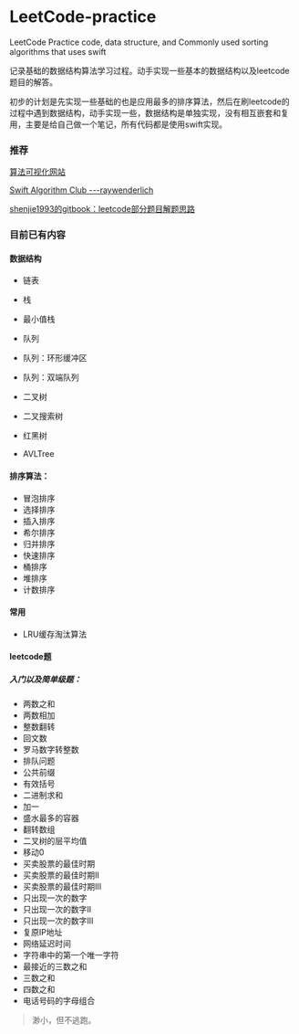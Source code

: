 # LeetCode-practice

LeetCode Practice code, data structure, and Commonly used sorting algorithms that uses swift


记录基础的数据结构算法学习过程。动手实现一些基本的数据结构以及leetcode题目的解答。

初步的计划是先实现一些基础的也是应用最多的排序算法，然后在刷leetcode的过程中遇到数据结构，动手实现一些，数据结构是单独实现，没有相互嵌套和复用，主要是给自己做一个笔记，所有代码都是使用swift实现。



### 推荐

[算法可视化网站](https://visualgo.net/en)

[Swift Algorithm Club ---raywenderlich](https://www.raywenderlich.com/library?domain_ids%5B%5D=1&q=Swift+Algorithm+Club&sort_order=relevance)

[shenjie1993的gitbook：leetcode部分题目解题思路](https://shenjie1993.gitbooks.io/leetcode-python/content/096%20Unique%20Binary%20Search%20Trees.html)



### 目前已有内容

#### 数据结构

- 链表

- 栈

- 最小值栈

- 队列

- 队列：环形缓冲区

- 队列：双端队列

- 二叉树

- 二叉搜索树

- 红黑树

- AVLTree

#### 排序算法：

- 冒泡排序
- 选择排序
- 插入排序
- 希尔排序
- 归并排序
- 快速排序
- 桶排序
- 堆排序
- 计数排序

#### 常用
- LRU缓存淘汰算法

#### leetcode题

##### 入门以及简单级题：

- 两数之和
- 两数相加
- 整数翻转
- 回文数
- 罗马数字转整数
- 排队问题
- 公共前缀
- 有效括号
- 二进制求和
- 加一
- 盛水最多的容器
- 翻转数组
- 二叉树的层平均值
- 移动0
- 买卖股票的最佳时期
- 买卖股票的最佳时期II
- 买卖股票的最佳时期III
- 只出现一次的数字
- 只出现一次的数字II
- 只出现一次的数字III
- 复原IP地址
- 网络延迟时间
- 字符串中的第一个唯一字符
- 最接近的三数之和
- 三数之和
- 四数之和
- 电话号码的字母组合


> 渺小，但不逃跑。

